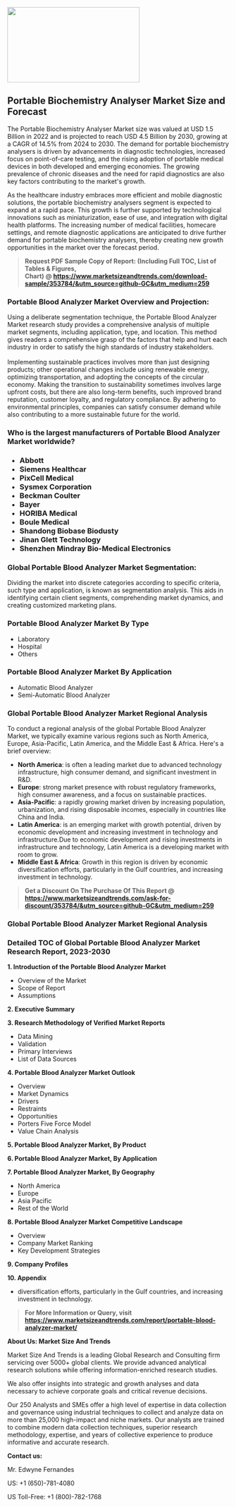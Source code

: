 <p><img class="alignnone size-medium wp-image-20088" src="https://ffe5etoiles.com/wp-content/uploads/2024/12/MST1-300x171.png" alt="" width="300" height="171" /></p><h2>Portable Biochemistry Analyser Market Size and Forecast</h2><p>The Portable Biochemistry Analyser Market size was valued at USD 1.5 Billion in 2022 and is projected to reach USD 4.5 Billion by 2030, growing at a CAGR of 14.5% from 2024 to 2030. The demand for portable biochemistry analysers is driven by advancements in diagnostic technologies, increased focus on point-of-care testing, and the rising adoption of portable medical devices in both developed and emerging economies. The growing prevalence of chronic diseases and the need for rapid diagnostics are also key factors contributing to the market's growth.</p><p>As the healthcare industry embraces more efficient and mobile diagnostic solutions, the portable biochemistry analysers segment is expected to expand at a rapid pace. This growth is further supported by technological innovations such as miniaturization, ease of use, and integration with digital health platforms. The increasing number of medical facilities, homecare settings, and remote diagnostic applications are anticipated to drive further demand for portable biochemistry analysers, thereby creating new growth opportunities in the market over the forecast period.</p></p><blockquote id="" class=""><strong>Request PDF Sample Copy of Report: (Including Full TOC, List of Tables &amp; Figures, Chart)&nbsp;@&nbsp;<strong><a href="https://www.marketsizeandtrends.com/download-sample/353784/&utm_source=github-GC&utm_medium=259" target="_blank">https://www.marketsizeandtrends.com/download-sample/353784/&utm_source=github-GC&utm_medium=259</a></strong></strong></blockquote><h3 id="" class="">Portable Blood Analyzer Market&nbsp;Overview and Projection:</h3><p id="" class="">Using a deliberate segmentation technique, the Portable Blood Analyzer Market research study provides a comprehensive analysis of multiple market segments, including application, type, and location. This method gives readers a comprehensive grasp of the factors that help and hurt each industry in order to satisfy the high standards of industry stakeholders. <br /> <br />Implementing sustainable practices involves more than just designing products; other operational changes include using renewable energy, optimizing transportation, and adopting the concepts of the circular economy. Making the transition to sustainability sometimes involves large upfront costs, but there are also long-term benefits, such improved brand reputation, customer loyalty, and regulatory compliance. By adhering to environmental principles, companies can satisfy consumer demand while also contributing to a more sustainable future for the world.</p><h3 id="" class="">Who is the largest manufacturers of&nbsp;Portable Blood Analyzer Market worldwide?</h3><h3 class=""><p><ul><li>Abbott </li><li> Siemens Healthcar </li><li> PixCell Medical </li><li> Sysmex Corporation </li><li> Beckman Coulter </li><li> Bayer </li><li> HORIBA Medical </li><li> Boule Medical </li><li> Shandong Biobase Biodusty </li><li> Jinan Glett Technology </li><li> Shenzhen Mindray Bio-Medical Electronics</li></ul></p></h3><h3 id="" class="">Global&nbsp;Portable Blood Analyzer Market Segmentation:</h3><p id="" class="">Dividing the market into discrete categories according to specific criteria, such type and application, is known as segmentation analysis. This aids in identifying certain client segments, comprehending market dynamics, and creating customized marketing plans.</p><h3 id="" class="">Portable Blood Analyzer Market&nbsp;By Type</h3><p><p><ul><li>Laboratory</li><li> Hospital</li><li> Others</p></li></ul></p></p><h3 id="" class="">Portable Blood Analyzer Market&nbsp;By Application</h3><p class=""><p><ul><li>Automatic Blood Analyzer</li><li> Semi-Automatic Blood Analyzer</li></ul></p></p><h3 id="" class="">Global Portable Blood Analyzer Market Regional Analysis</h3><p id="" class="">To conduct a regional analysis of the global Portable Blood Analyzer Market, we typically examine various regions such as North America, Europe, Asia-Pacific, Latin America, and the Middle East &amp; Africa. Here's a brief overview:</p><ul><li><strong>North America</strong>: is often a leading market due to advanced technology infrastructure, high consumer demand, and significant investment in R&amp;D.</li><li><strong>Europe</strong>: strong market presence with robust regulatory frameworks, high consumer awareness, and a focus on sustainable practices.</li><li><strong>Asia-Pacific</strong>: a rapidly growing market driven by increasing population, urbanization, and rising disposable incomes, especially in countries like China and India.</li><li><strong>Latin America</strong>: is an emerging market with growth potential, driven by economic development and increasing investment in technology and infrastructure.Due to economic development and rising investments in infrastructure and technology, Latin America is a developing market with room to grow.</li><li><strong>Middle East &amp; Africa</strong>: Growth in this region is driven by economic diversification efforts, particularly in the Gulf countries, and increasing investment in technology.</li></ul><blockquote id="" class=""><strong>Get a Discount On The Purchase Of This Report @ <strong><a href="https://www.marketsizeandtrends.com/ask-for-discount/353784/&utm_source=github-GC&utm_medium=259" target="_blank">https://www.marketsizeandtrends.com/ask-for-discount/353784/&utm_source=github-GC&utm_medium=259</a></strong></strong></blockquote><h3 id="" class="">Global Portable Blood Analyzer Market Regional Analysis</h3><h3 id="" class="">Detailed TOC of Global Portable Blood Analyzer Market Research Report, 2023-2030</h3><p id="" class=""><strong>1. Introduction of the Portable Blood Analyzer Market</strong></p><ul><li>Overview of the Market</li><li>Scope of Report</li><li>Assumptions</li></ul><p id="" class=""><strong>2. Executive Summary</strong></p><p id="" class=""><strong>3. Research Methodology of Verified Market Reports</strong></p><ul><li>Data Mining</li><li>Validation</li><li>Primary Interviews</li><li>List of Data Sources</li></ul><p id="" class=""><strong>4. Portable Blood Analyzer Market Outlook</strong></p><ul><li>Overview</li><li>Market Dynamics</li><li>Drivers</li><li>Restraints</li><li>Opportunities</li><li>Porters Five Force Model</li><li>Value Chain Analysis</li></ul><p id="" class=""><strong>5. Portable Blood Analyzer Market, By Product</strong></p><p id="" class=""><strong>6. Portable Blood Analyzer Market, By Application</strong></p><p id="" class=""><strong>7. Portable Blood Analyzer Market, By Geography</strong></p><ul><li>North America</li><li>Europe</li><li>Asia Pacific</li><li>Rest of the World</li></ul><p id="" class=""><strong>8. Portable Blood Analyzer Market Competitive Landscape</strong></p><ul><li>Overview</li><li>Company Market Ranking</li><li>Key Development Strategies</li></ul><p id="" class=""><strong>9. Company Profiles</strong></p><p id="" class=""><strong>10. Appendix</strong></p><ul><li>diversification efforts, particularly in the Gulf countries, and increasing investment in technology.</li></ul><blockquote id="" class=""><strong>For More Information or Query, visit <strong><strong><a href="https://www.marketsizeandtrends.com/report/portable-blood-analyzer-market/" target="_blank">https://www.marketsizeandtrends.com/report/portable-blood-analyzer-market/</a></strong></strong></strong></blockquote><p id="" class=""><strong>About Us: Market Size And Trends</strong></p><p id="" class="">Market Size And Trends is a leading Global Research and Consulting firm servicing over 5000+ global clients. We provide advanced analytical research solutions while offering information-enriched research studies.</p><p id="" class="">We also offer insights into strategic and growth analyses and data necessary to achieve corporate goals and critical revenue decisions.</p><p id="" class="">Our 250 Analysts and SMEs offer a high level of expertise in data collection and governance using industrial techniques to collect and analyze data on more than 25,000 high-impact and niche markets. Our analysts are trained to combine modern data collection techniques, superior research methodology, expertise, and years of collective experience to produce informative and accurate research.</p><p id="" class=""><strong>Contact us:</strong></p><p id="" class="">Mr. Edwyne Fernandes</p><p id="" class="">US: +1 (650)-781-4080</p><p id="" class="">US Toll-Free: +1 (800)-782-1768</p>
